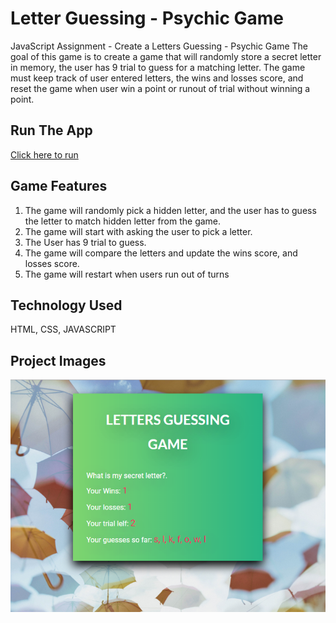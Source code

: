# Letter Guessing - Psychic Game
JavaScript Assignment - Create a Letters Guessing - Psychic Game
The goal of this game is to create a game that will randomly store a secret letter in memory, the user has 9 trial to guess for a matching letter. 
The game must keep track of user entered letters, the wins and losses score, and reset the game when user win a point or runout of trial without winning a point. 

## Run The App
[Click here to run](https://monksedo.github.io/PsychicGame/)

## Game Features
1. The game will randomly pick a hidden letter, and the user has to guess the letter to match hidden letter from the game.
2. The game will start with asking the user to pick a letter.
3. The User has 9 trial to guess.
4. The game will compare the letters and update the wins score, and losses score.
5. The game will restart when users run out of turns

## Technology Used
HTML, CSS, JAVASCRIPT

## Project Images
![Product Screenshots](assets/images/letterGuessGame.png)